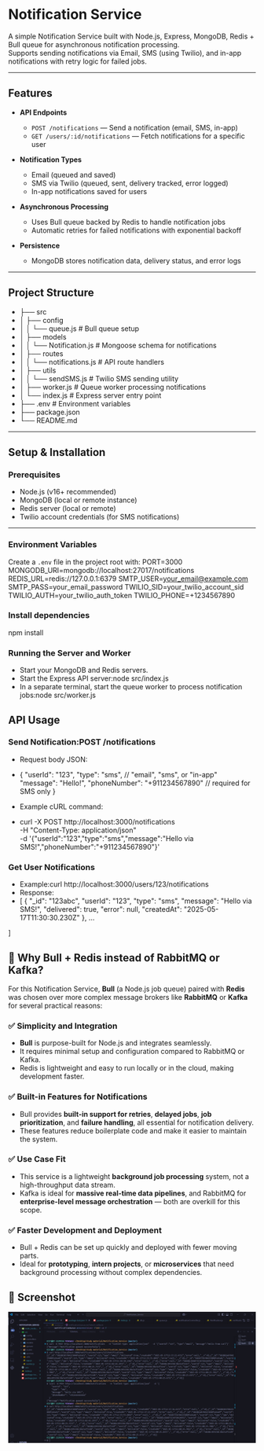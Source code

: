 # Notification Service

A simple Notification Service built with Node.js, Express, MongoDB, Redis + Bull queue for asynchronous notification processing.  
Supports sending notifications via Email, SMS (using Twilio), and in-app notifications with retry logic for failed jobs.

---

## Features

- **API Endpoints**  
  - `POST /notifications` — Send a notification (email, SMS, in-app)  
  - `GET /users/:id/notifications` — Fetch notifications for a specific user

- **Notification Types**  
  - Email (queued and saved)  
  - SMS via Twilio (queued, sent, delivery tracked, error logged)  
  - In-app notifications saved for users

- **Asynchronous Processing**  
  - Uses Bull queue backed by Redis to handle notification jobs  
  - Automatic retries for failed notifications with exponential backoff

- **Persistence**  
  - MongoDB stores notification data, delivery status, and error logs

---

## Project Structure

- ├── src
- │ ├── config
- │ │ └── queue.js # Bull queue setup
- │ ├── models
- │ │ └── Notification.js # Mongoose schema for notifications
- │ ├── routes
- │ │ └── notifications.js # API route handlers
- │ ├── utils
- │ │ └── sendSMS.js # Twilio SMS sending utility
- │ ├── worker.js # Queue worker processing notifications
- │ └── index.js # Express server entry point
- ├── .env # Environment variables
- ├── package.json
- └── README.md


---

## Setup & Installation

### Prerequisites

- Node.js (v16+ recommended)  
- MongoDB (local or remote instance)  
- Redis server (local or remote)  
- Twilio account credentials (for SMS notifications)  

---

### Environment Variables

Create a `.env` file in the project root with:
PORT=3000
MONGODB_URI=mongodb://localhost:27017/notifications
REDIS_URL=redis://127.0.0.1:6379
SMTP_USER=your_email@example.com
SMTP_PASS=your_email_password
TWILIO_SID=your_twilio_account_sid
TWILIO_AUTH=your_twilio_auth_token
TWILIO_PHONE=+1234567890


### Install dependencies
npm install

### Running the Server and Worker

 - Start your MongoDB and Redis servers.
- Start the Express API server:node src/index.js
- In a separate terminal, start the queue worker to process notification jobs:node src/worker.js

## API Usage

 ### Send Notification:POST /notifications
- Request body JSON:


- {
  "userId": "123",
  "type": "sms",          // "email", "sms", or "in-app"
  "message": "Hello!",
  "phoneNumber": "+911234567890"  // required for SMS only
}
-  Example cURL command:
-  curl -X POST http://localhost:3000/notifications \
  -H "Content-Type: application/json" \
  -d '{"userId":"123","type":"sms","message":"Hello via SMS!","phoneNumber":"+911234567890"}'
  ### Get User Notifications
- Example:curl http://localhost:3000/users/123/notifications
- Response:
- [
  {
    "_id": "123abc",
    "userId": "123",
    "type": "sms",
    "message": "Hello via SMS!",
    "delivered": true,
    "error": null,
    "createdAt": "2025-05-17T11:30:30.230Z"
  },
  ...

]

## 🧠 Why Bull + Redis instead of RabbitMQ or Kafka?

For this Notification Service, **Bull** (a Node.js job queue) paired with **Redis** was chosen over more complex message brokers like **RabbitMQ** or **Kafka** for several practical reasons:

### ✅ Simplicity and Integration
- **Bull** is purpose-built for Node.js and integrates seamlessly.
- It requires minimal setup and configuration compared to RabbitMQ or Kafka.
- Redis is lightweight and easy to run locally or in the cloud, making development faster.

### ✅ Built-in Features for Notifications
- Bull provides **built-in support for retries**, **delayed jobs**, **job prioritization**, and **failure handling**, all essential for notification delivery.
- These features reduce boilerplate code and make it easier to maintain the system.

### ✅ Use Case Fit
- This service is a lightweight **background job processing** system, not a high-throughput data stream.
- Kafka is ideal for **massive real-time data pipelines**, and RabbitMQ for **enterprise-level message orchestration** — both are overkill for this scope.

### ✅ Faster Development and Deployment
- Bull + Redis can be set up quickly and deployed with fewer moving parts.
- Ideal for **prototyping**, **intern projects**, or **microservices** that need background processing without complex dependencies.


## 📸 Screenshot

![Notification UI](assests/image.png)



